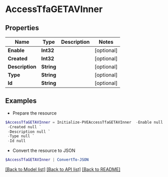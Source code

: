 # AccessTfaGETAVInner
## Properties

Name | Type | Description | Notes
------------ | ------------- | ------------- | -------------
**Enable** | **Int32** |  | [optional] 
**Created** | **Int32** |  | [optional] 
**Description** | **String** |  | [optional] 
**Type** | **String** |  | [optional] 
**Id** | **String** |  | [optional] 

## Examples

- Prepare the resource
```powershell
$AccessTfaGETAVInner = Initialize-PVEAccessTfaGETAVInner  -Enable null `
 -Created null `
 -Description null `
 -Type null `
 -Id null
```

- Convert the resource to JSON
```powershell
$AccessTfaGETAVInner | ConvertTo-JSON
```

[[Back to Model list]](../README.md#documentation-for-models) [[Back to API list]](../README.md#documentation-for-api-endpoints) [[Back to README]](../README.md)

